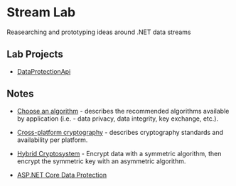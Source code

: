 # Stream Lab

Reasearching and prototyping ideas around .NET data streams

## Lab Projects

* [DataProtectionApi](./Lab/StreamLab.Lab.DataProtectionApi/readme.md)


## Notes

* [Choose an algorithm](https://learn.microsoft.com/en-us/dotnet/standard/security/cryptography-model#choose-an-algorithm) - describes the recommended algorithms available by application (i.e. - data privacy, data integrity, key exchange, etc.).

* [Cross-platform cryptography](https://learn.microsoft.com/en-us/dotnet/standard/security/cross-platform-cryptography) - describes cryptography standards and availability per platform.

* [Hybrid Cryptosystem](https://en.wikipedia.org/wiki/Hybrid_cryptosystem) - Encrypt data with a symmetric algorithm, then encrypt the symmetric key with an asymmetric algorithm.

* [ASP.NET Core Data Protection](https://learn.microsoft.com/en-us/aspnet/core/security/data-protection/introduction?view=aspnetcore-7.0)
